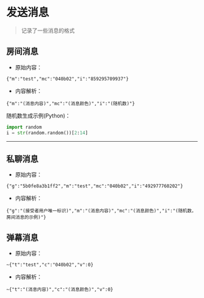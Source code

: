 # 发送消息

> 记录了一些消息的格式

## 房间消息

- 原始内容：
```
{"m":"test","mc":"040b02","i":"859295709937"}
```

- 内容解析：
```
{"m":"(消息内容)","mc":"(消息颜色)","i":"(随机数)"}
```

随机数生成示例(Python)：
```python
import random
i = str(random.random())[2:14]
```

---

## 私聊消息

- 原始内容：
```
{"g":"5b0fe8a3b1ff2","m":"test","mc":"040b02","i":"492977760202"}
```

- 内容解析：
```
{"g":"(接受者用户唯一标识)","m":"(消息内容)","mc":"(消息颜色)","i":"(随机数，房间消息的示例)"}
```

## 弹幕消息

- 原始内容：
```
~{"t":"test","c":"040b02","v":0}
```

- 内容解析：
```
~{"t":"(消息内容)","c":"(消息颜色)","v":0}
```